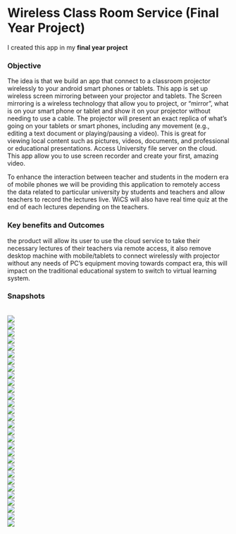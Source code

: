 <h1>Wireless Class Room Service (Final Year Project)</h1>
<p>I created this app in my <b>final year project</b>

<h3>Objective</h3>
<p>The idea is that we build an app that connect to a classroom projector wirelessly to your android smart phones or tablets.
This app is set up wireless screen mirroring between your projector and tablets. 
The Screen mirroring is a wireless technology that allow you to project, or “mirror”,
what is on your smart phone or tablet and show it on your projector without needing to use a cable. 
The projector will present an exact replica of what’s going on your tablets or smart phones, including any movement (e.g., editing a text document or playing/pausing a video).
This is great for viewing local content such as pictures, videos, documents, and professional or educational presentations.
Access University file server on the cloud. This app allow you to use screen recorder and create your first, amazing video.</p>
<p>To enhance the interaction between teacher and students in the modern era of mobile phones we will be providing this application to remotely 
access the data related to particular university by students and teachers and allow teachers to record the lectures live. 
WiCS will also have real time quiz at the end of each lectures depending on the teachers.</p>

<h3>Key benefits and Outcomes</h3>
<p>the product will allow its user to use the cloud service to take their necessary lectures of their teachers via remote access, it also remove desktop machine with mobile/tablets to connect wirelessly with projector without any needs of PC’s equipment moving towards compact era, this will impact on the traditional educational system to switch to virtual learning system. </p>


<h3>Snapshots</h3>
<br>

<img src="/Snapshots/Capture+_2020-12-24-15-29-45.png">
<br>
<img src="/Snapshots/Capture+_2020-12-24-15-30-17.png">
<br>
<img src="/Snapshots/Capture+_2020-12-24-15-30-38.png">
<br>
<img src="/Snapshots/Capture+_2020-12-24-15-30-50.png">
<br>
<img src="/Snapshots/Capture+_2020-12-24-15-31-30.png">
<br>
<img src="/Snapshots/Capture+_2020-12-24-15-32-45.png">
<br>
<img src="/Snapshots/Capture+_2020-12-24-15-33-12.png">
<br>
<img src="/Snapshots/Capture+_2020-12-24-15-33-21.png">
<br>
<img src="/Snapshots/Capture+_2020-12-24-15-34-26.png">
<br>
<img src="/Snapshots/Capture+_2020-12-24-15-34-32.png">
<br>
<img src="/Snapshots/Capture+_2020-12-24-15-34-57.png">
<br>
<img src="/Snapshots/Capture+_2020-12-24-15-34-58.png">
<br>
<img src="/Snapshots/Capture+_2020-12-24-15-35-49.png">
<br>
<img src="/Snapshots/Capture+_2020-12-24-15-36-01.png">
<br>
<img src="/Snapshots/Capture+_2020-12-24-15-36-13.png">
<br>
<img src="/Snapshots/Capture+_2020-12-24-15-36-26.png">
<br>
<img src="/Snapshots/Capture+_2020-12-24-15-36-31.png">
<br>
<img src="/Snapshots/Capture+_2020-12-24-15-36-36.png">
<br>
<img src="/Snapshots/Capture+_2020-12-24-15-36-41.png">
<br>
<img src="/Snapshots/Capture+_2020-12-24-15-37-02.png">
<br>
<img src="/Snapshots/Capture+_2020-12-24-15-37-44.png">
<br>
<img src="/Snapshots/Capture+_2020-12-24-15-39-16.png">
<br>
<img src="/Snapshots/Capture+_2020-12-24-15-39-24.png">
<br>
<img src="/Snapshots/Capture+_2020-12-24-15-39-50.png">
<br>
<img src="/Snapshots/Capture+_2020-12-24-15-40-02.png">
<br>
<img src="/Snapshots/Capture+_2020-12-24-15-40-40.png">
<br>
<img src="/Snapshots/Capture+_2020-12-24-15-40-45.png">
<br>
<img src="/Snapshots/Capture+_2020-12-24-15-41-22.png">
<br>
<img src="/Snapshots/Capture+_2020-12-24-15-41-32.png">
<br>
<img src="/Snapshots/Capture+_2020-12-24-15-41-49.png">
<br>
